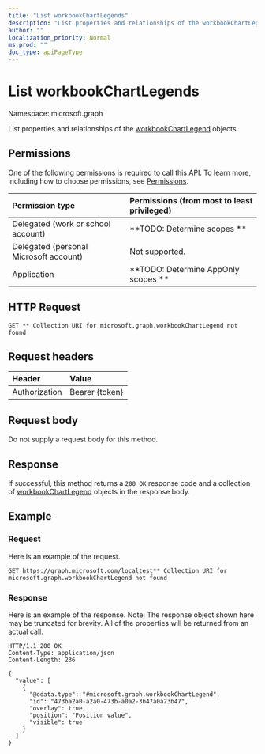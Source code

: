 ```yaml
---
title: "List workbookChartLegends"
description: "List properties and relationships of the workbookChartLegend objects."
author: ""
localization_priority: Normal
ms.prod: ""
doc_type: apiPageType
---
```


# List workbookChartLegends

Namespace: microsoft.graph

List properties and relationships of the [workbookChartLegend](../resources/workbookchartlegend.md) objects.

## Permissions
One of the following permissions is required to call this API. To learn more, including how to choose permissions, see [Permissions](/concepts/permissions-reference.md).

|Permission type|Permissions (from most to least privileged)|
|:---|:---|
|Delegated (work or school account)|**TODO: Determine scopes **|
|Delegated (personal Microsoft account)|Not supported.|
|Application|**TODO: Determine AppOnly scopes **|

## HTTP Request
<!-- {
  "blockType": "ignored"
}
-->
``` http
GET ** Collection URI for microsoft.graph.workbookChartLegend not found
```

## Request headers
|Header|Value|
|:---|:---|
|Authorization|Bearer {token}|

## Request body
Do not supply a request body for this method.

## Response
If successful, this method returns a `200 OK` response code and a collection of [workbookChartLegend](../resources/workbookchartlegend.md) objects in the response body.

## Example

### Request
Here is an example of the request.
<!-- {
  "blockType": "request",
  "name": "get_workbookchartlegend"
}
-->
``` http
GET https://graph.microsoft.com/localtest** Collection URI for microsoft.graph.workbookChartLegend not found
```

### Response
Here is an example of the response. Note: The response object shown here may be truncated for brevity. All of the properties will be returned from an actual call.
<!-- {
  "blockType": "response",
  "truncated": true,
  "@odata.type": "collection(microsoft.graph.workbookchartlegend)"
}
-->
``` http
HTTP/1.1 200 OK
Content-Type: application/json
Content-Length: 236

{
  "value": [
    {
      "@odata.type": "#microsoft.graph.workbookChartLegend",
      "id": "473ba2a0-a2a0-473b-a0a2-3b47a0a23b47",
      "overlay": true,
      "position": "Position value",
      "visible": true
    }
  ]
}
```


